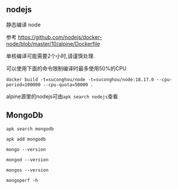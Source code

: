 ## nodejs

静态编译 node

参考 https://github.com/nodejs/docker-node/blob/master/10/alpine/Dockerfile

单核编译可能需要2个小时,请谨慎处理.

可以使用下面的命令限制编译时最多使用50%的CPU
```
docker build -t=suconghou/node -t=suconghou/node:18.17.0 --cpu-period=100000 --cpu-quota=50000 .
```

alpine源里的nodejs可由`apk search nodejs`查看

## MongoDb


`apk search mongodb`

`apk add mongodb`

`mongo --version`

`mongod --version`

`mongos --version`

`mongoperf -h`



